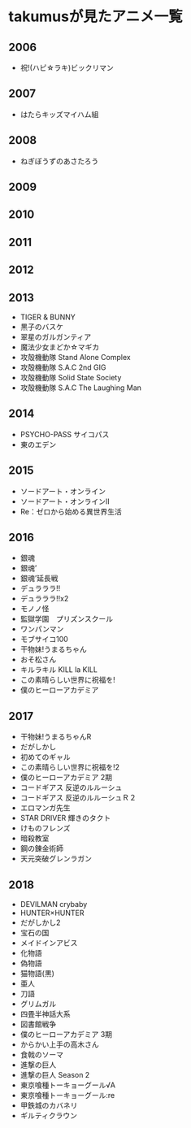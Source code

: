 # takumusが見たアニメ一覧
## 2006
- 祝!(ハピ☆ラキ)ビックリマン
## 2007
- はたらキッズマイハム組
## 2008
- ねぎぼうずのあさたろう
## 2009
## 2010
## 2011
## 2012
## 2013
- TIGER & BUNNY
- 黒子のバスケ  
- 翠星のガルガンティア
- 魔法少女まどか☆マギカ
- 攻殻機動隊 Stand Alone Complex
- 攻殻機動隊 S.A.C 2nd GIG
- 攻殻機動隊 Solid State Society
- 攻殻機動隊 S.A.C The Laughing Man
## 2014
- PSYCHO-PASS サイコパス
- 東のエデン
## 2015
- ソードアート・オンライン
- ソードアート・オンラインII
- Re：ゼロから始める異世界生活
## 2016
- 銀魂
- 銀魂’
- 銀魂’延長戦
- デュラララ!!
- デュラララ!!x2
- モノノ怪
- 監獄学園　プリズンスクール
- ワンパンマン
- モブサイコ100  
- 干物妹!うまるちゃん
- おそ松さん
- キルラキル KILL la KILL
- この素晴らしい世界に祝福を!
- 僕のヒーローアカデミア
## 2017
- 干物妹!うまるちゃんR  
- だがしかし
- 初めてのギャル
- この素晴らしい世界に祝福を!2
- 僕のヒーローアカデミア 2期
- コードギアス 反逆のルルーシュ  
- コードギアス 反逆のルルーシュＲ２
- エロマンガ先生
- STAR DRIVER 輝きのタクト
- けものフレンズ
- 暗殺教室
- 鋼の錬金術師
- 天元突破グレンラガン
## 2018
- DEVILMAN crybaby
- HUNTER×HUNTER
- だがしかし2
- 宝石の国
- メイドインアビス
- 化物語  
- 偽物語  
- 猫物語(黒)
- 亜人  
- 刀語  
- グリムガル
- 四畳半神話大系
- 図書館戦争
- 僕のヒーローアカデミア 3期
- からかい上手の高木さん
- 食戟のソーマ
- 進撃の巨人
- 進撃の巨人 Season 2
- 東京喰種トーキョーグール√A
- 東京喰種トーキョーグール:re
- 甲鉄城のカバネリ
- ギルティクラウン
